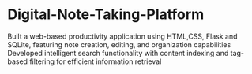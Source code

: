 # Digital-Note-Taking-Platform
Built a web-based productivity application using HTML,CSS, Flask and SQLite, featuring note creation, editing, and organization capabilities Developed intelligent search functionality with content indexing and tag-based filtering for efficient information retrieval
